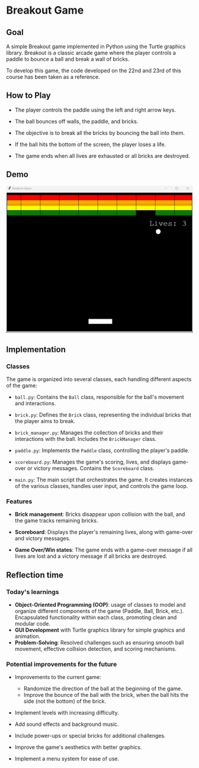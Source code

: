 # Breakout Game

## Goal
A simple Breakout game implemented in Python using the Turtle graphics library. Breakout is a classic arcade game where the player controls a paddle to bounce a ball and break a wall of bricks.

To develop this game, the code developed on the 22nd and 23rd of this course has been taken as a reference.

## How to Play
- The player controls the paddle using the left and right arrow keys.

- The ball bounces off walls, the paddle, and bricks.

- The objective is to break all the bricks by bouncing the ball into them.

- If the ball hits the bottom of the screen, the player loses a life.

- The game ends when all lives are exhausted or all bricks are destroyed.

## Demo

![](Demo.gif)

## Implementation
### Classes
The game is organized into several classes, each handling different aspects of the game:

- `ball.py`: Contains the `Ball` class, responsible for the ball's movement and interactions.

- `brick.py`: Defines the `Brick` class, representing the individual bricks that the player aims to break.

- `brick_manager.py`: Manages the collection of bricks and their interactions with the ball. Includes the `BrickManager` class.

- `paddle.py`: Implements the `Paddle` class, controlling the player's paddle.

- `scoreboard.py`: Manages the game's scoring, lives, and displays game-over or victory messages. Contains the `Scoreboard` class.

- `main.py`: The main script that orchestrates the game. It creates instances of the various classes, handles user input, and controls the game loop.

### Features
- **Brick management**: Bricks disappear upon collision with the ball, and the game tracks remaining bricks.

- **Scoreboard**: Displays the player's remaining lives, along with game-over and victory messages.

- **Game Over/Win states**: The game ends with a game-over message if all lives are lost and a victory message if all bricks are destroyed.




## Reflection time
### Today's learnings
- **Object-Oriented Programming (OOP)**: usage of classes to model and organize different components of the game (Paddle, Ball, Brick, etc.). Encapsulated functionality within each class, promoting clean and modular code.
- **GUI Development** with Turtle graphics library for simple graphics and animation.
- **Problem-Solving**: Resolved challenges such as ensuring smooth ball movement, effective collision detection, and scoring mechanisms.



### Potential improvements for the future
- Improvements to the current game: 
    - Randomize the direction of the ball at the beginning of the game.
    - Improve the bounce of the ball with the brick, when the ball hits the side (not the bottom) of the brick.

- Implement levels with increasing difficulty.

- Add sound effects and background music.

- Include power-ups or special bricks for additional challenges.

- Improve the game's aesthetics with better graphics.

- Implement a menu system for ease of use.

